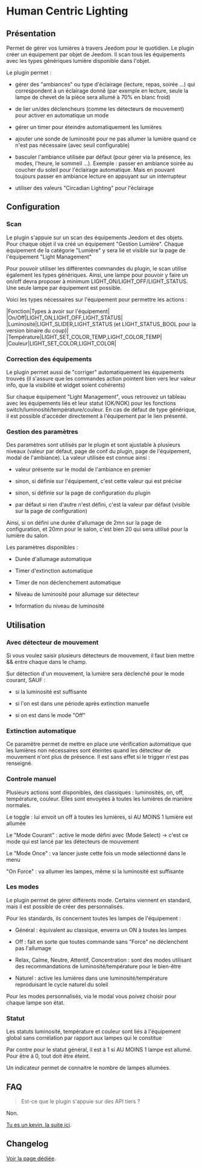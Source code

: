 # Human Centric Lighting

## Présentation

Permet de gérer vos lumières à travers Jeedom pour le quotidien. Le plugin créer un équipement par objet de Jeedom. Il scan tous les équipements avec les types génériques lumière disponible dans l'objet.

Le plugin permet :

- gérer des "ambiances" ou type d'éclairage (lecture, repas, soirée ...) qui correspondent à un éclairage donné (par exemple en lecture, seule la lampe de chevet de la pièce sera allumé à 70% en blanc froid)

- de lier un/des déclencheurs (comme les détecteurs de mouvement) pour activer en automatique un mode

- gérer un timer pour éteindre automatiquement les lumières

- ajouter une sonde de luminosité pour ne pas allumer la lumière quand ce n'est pas nécessaire (avec seuil configurable)

- basculer l'ambiance utilisée par défaut (pour gérer via la présence, les modes, l'heure, le sommeil ...). Exemple : passer en ambiance soirée au coucher du soleil pour l'éclairage automatique. Mais en pouvant toujours passer en ambiance lecture en appuyant sur un interrupteur

- utiliser des valeurs "Circadian Lighting" pour l'éclairage

## Configuration

### Scan

Le plugin s'appuie sur un scan des équipements Jeedom et des objets.
Pour chaque objet il va créé un équipement "Gestion Lumière". Chaque équipement de la catégorie "Lumière" y sera lié et visible sur la page de l'équipement "Light Management"

Pour pouvoir utiliser les différentes commandes du plugin, le scan utilise également les types génériques. Ainsi, une lampe pour pouvoir y faire un on/off devra proposer à minimum LIGHT_ON/LIGHT_OFF/LIGHT_STATUS. Une seule lampe par équipement est possible.

Voici les types nécessaires sur l'équipement pour permettre les actions :

|Fonction|Types à avoir sur l'équipement|
|On/Off|LIGHT_ON,LIGHT_OFF,LIGHT_STATUS|
|Luminosité|LIGHT_SLIDER,LIGHT_STATUS (et LIGHT_STATUS_BOOL pour la version binaire du coup)|
|Température|LIGHT_SET_COLOR_TEMP,LIGHT_COLOR_TEMP|
|Couleur|LIGHT_SET_COLOR,LIGHT_COLOR|

### Correction des équipements

Le plugin permet aussi de "corriger" automatiquement les équipements trouvés (il s'assure que les commandes action pointent bien vers leur valeur info, que la visibilité et widget soient cohérents)

Sur chaque équipement "Light Management", vous retrouvez un tableau avec les équipements liés et leur statut (OK/NOK) pour les fonctions switch/luminosité/température/couleur. En cas de défaut de type générique, il est possible d'accéder directement à l'équipement par le lien présenté.

### Gestion des paramètres

Des paramètres sont utilisés par le plugin et sont ajustable à plusieurs niveaux (valeur par défaut, page de conf du plugin, page de l'équipement, modal de l'ambiance). La valeur utilisée est connue ainsi :

- valeur présente sur le modal de l'ambiance en premier

- sinon, si définie sur l'équipement, c'est cette valeur qui est précise

- sinon, si définie sur la page de configuration du plugin

- par défaut si rien d'autre n'est défini, c'est la valeur par défaut (visible sur la page de configuration)

Ainsi, si on défini une durée d'allumage de 2mn sur la page de configuration, et 20mn pour le salon, c'est bien 20 qui sera utilisé pour la lumière du salon.

Les paramètres disponibles :

- Durée d'allumage automatique

- Timer d'extinction automatique

- Timer de non déclenchement automatique

- Niveau de luminosité pour allumage sur détecteur

- Information du niveau de luminosité

## Utilisation

### Avec détecteur de mouvement

Si vous voulez saisir plusieurs détecteurs de mouvement, il faut bien mettre && entre chaque dans le champ.

Sur détection d'un mouvement, la lumière sera déclenché pour le mode courant, SAUF :

  - si la luminosité est suffisante
  
  - si l'on est dans une période après extinction manuelle
  
  - si on est dans le mode "Off"
  
### Extinction automatique

Ce paramètre permet de mettre en place une vérification automatique que les lumières non nécessaires sont éteintes quand les détecteur de mouvement n'ont plus de présence. Il est sans effet si le trigger n'est pas renseigné.

### Controle manuel

Plusieurs actions sont disponibles, des classiques : luminosités, on, off, température, couleur. Elles sont envoyées à toutes les lumières de manière normales.

Le toggle : lui envoit un off à toutes les lumières, si AU MOINS 1 lumière est allumée

Le "Mode Courant" : active le mode défini avec (Mode Select) -> c'est ce mode qui est lancé par les détecteurs de mouvement

Le "Mode Once" : va lancer juste cette fois un mode sélectionné dans le menu

"On Force" : va allumer les lampes, même si la luminosité est suffisante

### Les modes

Le plugin permet de gérer différents mode. Certains viennent en standard, mais il est possible de créer des personnalisés.

Pour les standards, ils concernent toutes les lampes de l'équipement :

  - Général : équivalent au classique, enverra un ON à toutes les lampes
  
  - Off : fait en sorte que toutes commande sans "Force" ne déclenchent pas l'allumage
  
  - Relax, Calme, Neutre, Attentif, Concentration : sont des modes utilisant des recommandations de luminosité/température pour le bien-être
  
  - Naturel : active les lumières dans une luminosité/température reproduisant le cycle naturel du soleil
  
Pour les modes personnalisés, via le modal vous poivez choisir pour chaque lampe son état.

### Statut

Les statuts luminosité, température et couleur sont liés à l'équipement global sans corrélation par rapport aux lampes qui le constitue

Par contre pour le statut général, il est à 1 si AU MOINS 1 lampe est allumé. Pour être à 0, tout doit être éteint.

Un indicateur permet de connaitre le nombre de lampes allumées.

## FAQ

> Est-ce que le plugin s'appuie sur des API tiers ?

Non.

[Tu es un kevin, la suite ici](kevin.md).

## Changelog

[Voir la page dédiée](changelog.md).
